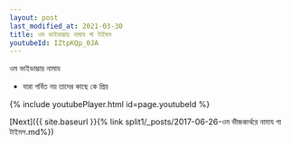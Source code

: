 ```yaml
---
layout: post
last_modified_at: 2021-03-30
title: ওম ভাইডাম্ভায় নামায গা টাইমস
youtubeId: IZtpKQp_0JA
---
```

 
 
 ওম ভাইডাম্ভায় নামায  
 
 -  যারা গর্বিত নয় তাদের কাছে কে প্রিয় 
 
  
 
  
 
 
 
 
 
 


{% include youtubePlayer.html id=page.youtubeId %}
 
[Next]({{ site.baseurl }}{% link  split1/_posts/2017-06-26-ওম ভীজকার্থরে নামায গা টাইমস.md%})
 
